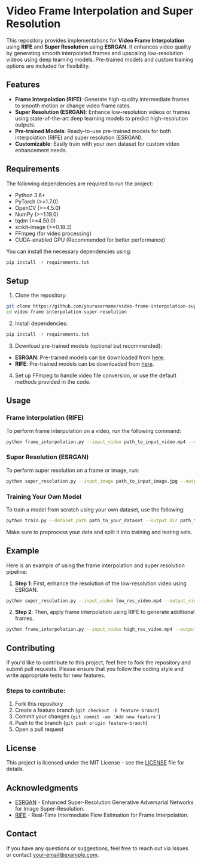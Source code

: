 # Video Frame Interpolation and Super Resolution

This repository provides implementations for **Video Frame Interpolation** using **RIFE** and **Super Resolution** using **ESRGAN**. It enhances video quality by generating smooth interpolated frames and upscaling low-resolution videos using deep learning models. Pre-trained models and custom training options are included for flexibility.

## Features
- **Frame Interpolation (RIFE)**: Generate high-quality intermediate frames to smooth motion or change video frame rates.
- **Super Resolution (ESRGAN)**: Enhance low-resolution videos or frames using state-of-the-art deep learning models to predict high-resolution outputs.
- **Pre-trained Models**: Ready-to-use pre-trained models for both interpolation (RIFE) and super resolution (ESRGAN).
- **Customizable**: Easily train with your own dataset for custom video enhancement needs.

## Requirements
The following dependencies are required to run the project:
- Python 3.6+
- PyTorch (>=1.7.0)
- OpenCV (>=4.5.0)
- NumPy (>=1.19.0)
- tqdm (>=4.50.0)
- scikit-image (>=0.18.3)
- FFmpeg (for video processing)
- CUDA-enabled GPU (Recommended for better performance)

You can install the necessary dependencies using:

```bash
pip install -r requirements.txt
```

## Setup

1. Clone the repository:

```bash
git clone https://github.com/yourusername/video-frame-interpolation-super-resolution.git
cd video-frame-interpolation-super-resolution
```

2. Install dependencies:

```bash
pip install -r requirements.txt
```

3. Download pre-trained models (optional but recommended):
- **ESRGAN**: Pre-trained models can be downloaded from [here](link-to-esrgan-model).
- **RIFE**: Pre-trained models can be downloaded from [here](link-to-rife-model).

4. Set up FFmpeg to handle video file conversion, or use the default methods provided in the code.

## Usage

### Frame Interpolation (RIFE)
To perform frame interpolation on a video, run the following command:

```bash
python frame_interpolation.py --input_video path_to_input_video.mp4 --output_video path_to_output_video.mp4
```

### Super Resolution (ESRGAN)
To perform super resolution on a frame or image, run:

```bash
python super_resolution.py --input_image path_to_input_image.jpg --output_image path_to_output_image.jpg
```

### Training Your Own Model
To train a model from scratch using your own dataset, use the following:

```bash
python train.py --dataset_path path_to_your_dataset --output_dir path_to_save_model
```

Make sure to preprocess your data and split it into training and testing sets.

## Example
Here is an example of using the frame interpolation and super resolution pipeline:

1. **Step 1**: First, enhance the resolution of the low-resolution video using ESRGAN.

```bash
python super_resolution.py --input_video low_res_video.mp4 --output_video high_res_video.mp4
```

2. **Step 2**: Then, apply frame interpolation using RIFE to generate additional frames.

```bash
python frame_interpolation.py --input_video high_res_video.mp4 --output_video smooth_video.mp4
```

## Contributing

If you'd like to contribute to this project, feel free to fork the repository and submit pull requests. Please ensure that you follow the coding style and write appropriate tests for new features.

### Steps to contribute:
1. Fork this repository
2. Create a feature branch (`git checkout -b feature-branch`)
3. Commit your changes (`git commit -am 'Add new feature'`)
4. Push to the branch (`git push origin feature-branch`)
5. Open a pull request

## License
This project is licensed under the MIT License - see the [LICENSE](LICENSE) file for details.

## Acknowledgments
- [ESRGAN](link-to-paper-or-repository) - Enhanced Super-Resolution Generative Adversarial Networks for Image Super-Resolution.
- [RIFE](link-to-paper-or-repository) - Real-Time Intermediate Flow Estimation for Frame Interpolation.

## Contact
If you have any questions or suggestions, feel free to reach out via Issues or contact [your-email@example.com](mailto:your-email@example.com).
